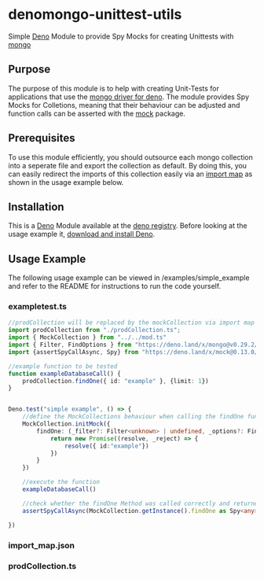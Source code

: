 # denomongo-unittest-utils
Simple [Deno](https://deno.land) Module to provide Spy Mocks for creating Unittests with [mongo](https://deno.land/x/mongo)

## Purpose
The purpose of this module is to help with creating Unit-Tests for applications that use the [mongo driver for deno](https://deno.land/x/mongo). The module provides Spy Mocks for Colletions, meaning that their behaviour can be adjusted and function calls can be asserted with the [mock](https://deno.land/x/mock) package.

## Prerequisites
To use this module efficiently, you should outsource each mongo collection into a seperate file and export the collection as default. By doing this, you can easily redirect the imports of this collection easily via an [import map](https://deno.land/manual/linking_to_external_code/import_maps) as shown in the usage example below.

## Installation
This is a [Deno](https://deno.land) Module available at the [deno registry](https://deno.land/x/denomongo-unittest-utils). 
Before looking at the usage example it, [download and install Deno](https://deno.land/#installation).

## Usage Example
The following usage example can be viewed in /examples/simple_example and refer to the README for instructions to run the code yourself.
### exampletest.ts
```ts
//prodCollection will be replaced by the mockCollection via import map
import prodCollection from "./prodCollection.ts";
import { MockCollection } from "../../mod.ts"
import { Filter, FindOptions } from "https://deno.land/x/mongo@v0.29.2/mod.ts"
import {assertSpyCallAsync, Spy} from "https://deno.land/x/mock@0.13.0/mod.ts"

//example function to be tested
function exampleDatabaseCall() {
    prodCollection.findOne({ id: "example" }, {limit: 1})
}


Deno.test("simple example", () => {
    //define the MockCollections behaviour when calling the findOne function
    MockCollection.initMock({
        findOne: (_filter?: Filter<unknown> | undefined, _options?: FindOptions | undefined): Promise<unknown> => {
            return new Promise((resolve, _reject) => {
                resolve({ id:"example"})
            })
        }
    })

    //execute the function
    exampleDatabaseCall()

    //check whether the findOne Method was called correctly and returned the correct values
    assertSpyCallAsync(MockCollection.getInstance().findOne as Spy<any>, 0, {args: [{id: "example"}, {limit: 1}], returned: {id: "example"}})

})
```
### import_map.json

### prodCollection.ts


